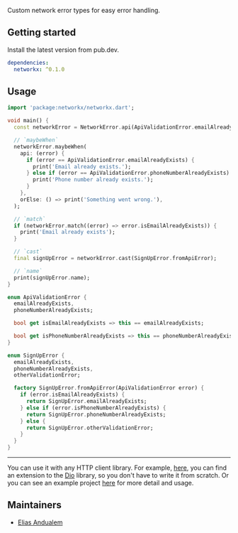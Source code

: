 Custom network error types for easy error handling.

## Getting started

Install the latest version from pub.dev.

```yaml
dependencies:
  networkx: ^0.1.0
```

## Usage

```dart
import 'package:networkx/networkx.dart';

void main() {
  const networkError = NetworkError.api(ApiValidationError.emailAlreadyExists);

  // `maybeWhen`
  networkError.maybeWhen(
    api: (error) {
      if (error == ApiValidationError.emailAlreadyExists) {
        print('Email already exists.');
      } else if (error == ApiValidationError.phoneNumberAlreadyExists) {
        print('Phone number already exists.');
      }
    },
    orElse: () => print('Something went wrong.'),
  );

  // `match`
  if (networkError.match((error) => error.isEmailAlreadyExists)) {
    print('Email already exists');
  }

  // `cast`
  final signUpError = networkError.cast(SignUpError.fromApiError);

  // `name`
  print(signUpError.name);
}

enum ApiValidationError {
  emailAlreadyExists,
  phoneNumberAlreadyExists;

  bool get isEmailAlreadyExists => this == emailAlreadyExists;

  bool get isPhoneNumberAlreadyExists => this == phoneNumberAlreadyExists;
}

enum SignUpError {
  emailAlreadyExists,
  phoneNumberAlreadyExists,
  otherValidationError;

  factory SignUpError.fromApiError(ApiValidationError error) {
    if (error.isEmailAlreadyExists) {
      return SignUpError.emailAlreadyExists;
    } else if (error.isPhoneNumberAlreadyExists) {
      return SignUpError.phoneNumberAlreadyExists;
    } else {
      return SignUpError.otherValidationError;
    }
  }
}

```
---

You can use it with any HTTP client library. For example, [here](https://gist.github.com/elias8/2d5c44e1337178e2efa37210534272b5), you can find an extension to the [Dio](https://pub.dev/packages/dio) library, so you don't have to write it from scratch. Or you can see an example project [here](https://github.com/elias8/last_fm) for more detail and usage.

## Maintainers

- [Elias Andualem](https://github.com/elias8)


